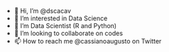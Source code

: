 - 👋 Hi, I’m @dscacav
- 👀 I’m interested in Data Science
- 🌱 I’m Data Scientist (R and Python)
- 💞️ I’m looking to collaborate on codes
- 📫 How to reach me @cassianoaugusto on Twitter

<!---
dscacav/dscacav is a ✨ special ✨ repository because its `README.md` (this file) appears on your GitHub profile.
You can click the Preview link to take a look at your changes.
--->
